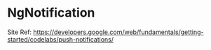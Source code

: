 # NgNotification

Site Ref:
https://developers.google.com/web/fundamentals/getting-started/codelabs/push-notifications/